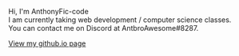 Hi, I'm AnthonyFic-code  
I am currently taking web development / computer science classes.  
You can contact me on Discord at AntbroAwesome#8287.

[View my github.io page](https://AnthonyFic-code.github.io)
